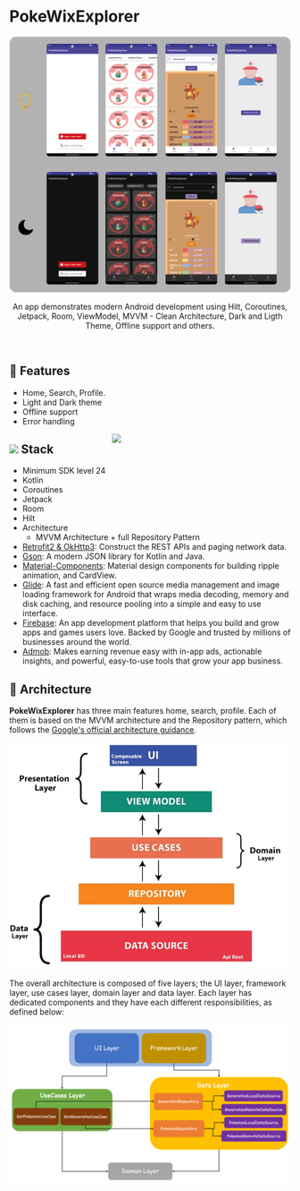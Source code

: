 # **PokeWixExplorer**
<p align="center">
<img src="/images/screens.png"/>
</p>
<p align="center">  
An app demonstrates modern Android development using Hilt, Coroutines, Jetpack, Room, ViewModel, MVVM - Clean Architecture, Dark and Ligth Theme, Offline support and others.
</p>
</br>

## 💫 **Features**
* Home, Search, Profile.
* Light and Dark theme
* Offline support
* Error handling

<img src="/images/demo.gif" align="right" width="320"/>

## <img src="https://media2.giphy.com/media/QssGEmpkyEOhBCb7e1/giphy.gif?cid=ecf05e47a0n3gi1bfqntqmob8g9aid1oyj2wr3ds3mg700bl&rid=giphy.gif" width ="25"><b> **Stack**</b>

- Minimum SDK level 24
- Kotlin
- Coroutines
- Jetpack
- Room
- Hilt
- Architecture
  - MVVM Architecture + full  Repository Pattern
- [Retrofit2 & OkHttp3](https://github.com/square/retrofit): Construct the REST APIs and paging network data.
- [Gson](https://github.com/google/gson): A modern JSON library for Kotlin and Java.
- [Material-Components](https://github.com/material-components/material-components-android): Material design components for building ripple animation, and CardView.
- [Glide](https://github.com/bumptech/glide): A fast and efficient open source media management and image loading framework for Android that wraps media decoding, memory and disk caching, and resource pooling into a simple and easy to use interface.
- [Firebase](https://firebase.google.com/): An app development platform that helps you build and grow apps and games users love. Backed by Google and trusted by millions of businesses around the world.
- [Admob](https://admob.google.com/home/): Makes earning revenue easy with in-app ads, actionable insights, and powerful, easy-to-use tools that grow your app business.

## 🚀 **Architecture**
**PokeWixExplorer** has three main features home, search, profile.
Each of them is based on the MVVM architecture and the Repository pattern, which follows the [Google's official architecture guidance](https://developer.android.com/topic/architecture).

<p align="center">
<img src="/images/arquitecture_layer.jpg" align="center" width="550"/>
</p>

The overall architecture is composed of five layers; the UI layer, framework layer, use cases layer, domain layer and data layer.
Each layer has dedicated components and they have each different responsibilities, as defined below:

<p align="center">
<img src="/images/arquitecture_pwe.png" align="center" width="550"/>
</p>

